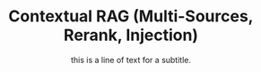 ---
layout: ai-contextualrag
title: Contextual RAG (Multi-Sources, Rerank, Injection)
subtitle: this is a line of text for a subtitle.
permalink: /ai-contextual-rag/
---